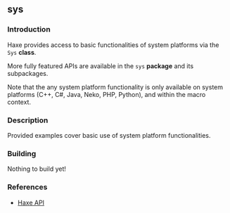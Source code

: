 ## sys

### Introduction

Haxe provides access to basic functionalities of system platforms via the `Sys` **class**.

More fully featured APIs are available in the `sys` **package** and its subpackages.

Note that the any system platform functionality is only available on system platforms (C++, C#, Java, Neko, PHP, Python), and within the macro context.

### Description

Provided examples cover basic use of system platform functionalities.

### Building

Nothing to build yet!

### References

* [Haxe API](http://api.haxe.org/Sys.html)
